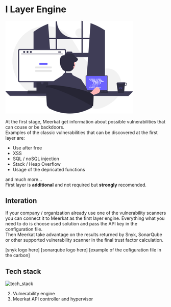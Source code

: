 # I Layer Engine  

<img src="undraw_code_inspection_bdl7.svg" width=400>

At the first stage, Meerkat get information about possible vulnerabilities that can couse or be backdoors.      
Examples of the classic vulnerabilities that can be discovered at the first layer are: 
- Use after free
- XSS
- SQL / noSQL injection
- Stack / Heap Overflow  
- Usage of the depricated functions

  
and much more...  
First layer is **additional** and not required but **strongly** recomended. 
<br>

 

## Interation
If your company / organization already use one of the vulnerability scanners you can connect it to Meerkat as the first layer engine.
Everything what you need to do is choose used solution and pass the API key in the configuration file.   
Then Meerkat take advantage on the results returned by Snyk, SonarQube or other supported vulnerability scanner in the final trust factor calculation.

[snyk logo here] [sonarqube logo here]
[example of the cofiguration file in the carbon]


## Tech stack
![tech_stack](tech_stack.png)


2. Vulnerability engine
1. Meerkat API controller and hypervisor
